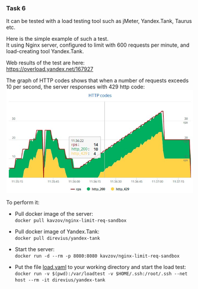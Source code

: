 ### Task 6
It can be tested with a load testing tool such as jMeter, Yandex.Tank, Taurus etc.

Here is the simple example of such a test.  
It using Nginx server, configured to limit with 600 requests per minute, and load-creating tool Yandex.Tank.

Web results of the test are here:  
https://overload.yandex.net/167927

The graph of HTTP codes shows that when a number of requests exceeds 10 per second, the server responses with 429 http code:    
![http_codes](http_codes.jpg)

To perform it:
- Pull docker image of the server:  
`docker pull kavzov/nginx-limit-req-sandbox`

- Pull docker image of Yandex.Tank:  
`docker pull direvius/yandex-tank`

- Start the server:  
`docker run -d --rm -p 8080:8080 kavzov/nginx-limit-req-sandbox`

- Put the file [load.yaml](https://github.com/kavzov/testtask/raw/master/task_6/load.yaml) to your working directory and start the load test:  
`docker run -v $(pwd):/var/loadtest -v $HOME/.ssh:/root/.ssh --net host --rm -it direvius/yandex-tank`
